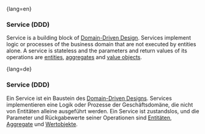 {lang=en}
### Service (DDD)

Service is a building block of [Domain-Driven Design](#term-DDD). Services implement logic or processes of the business domain that are not executed by entities alone. A service is stateless and the parameters and return values of its operations are [entities](#term-entity), [aggregates](#term-aggregate) and [value objects](#term-value-object).

{lang=de}
### Service (DDD)

Ein Service ist ein Baustein des [Domain-Driven
Designs](#term-DDD). Services implementieren eine Logik oder
Prozesse der Geschäftsdomäne, die nicht von Entitäten alleine
ausgeführt werden. Ein Service ist zustandslos, und die Parameter und
Rückgabewerte seiner Operationen sind [Entitäten](#term-entity),
[Aggregate](#term-aggregate) und [Wertobjekte](#term-value-object).

